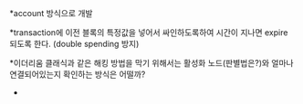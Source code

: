 *account 방식으로 개발

*transaction에 이전 블록의 특정값을 넣어서 싸인하도록하여 시간이 지나면 expire 되도록 한다. (double spending 방지)

*이더리움 클래식과 같은 해킹 방법을 막기 위해서는 활성화 노드(판별법은?)와 얼마나 연결되어있는지 확인하는 방식은 어떨까?

*
